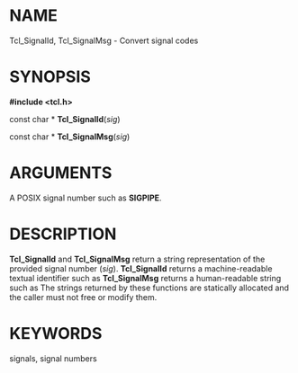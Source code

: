 # NAME

Tcl_SignalId, Tcl_SignalMsg - Convert signal codes

# SYNOPSIS

**#include \<tcl.h\>**

const char \* **Tcl_SignalId**(*sig*)

const char \* **Tcl_SignalMsg**(*sig*)

# ARGUMENTS

A POSIX signal number such as **SIGPIPE**.

# DESCRIPTION

**Tcl_SignalId** and **Tcl_SignalMsg** return a string representation of
the provided signal number (*sig*). **Tcl_SignalId** returns a
machine-readable textual identifier such as **Tcl_SignalMsg** returns a
human-readable string such as The strings returned by these functions
are statically allocated and the caller must not free or modify them.

# KEYWORDS

signals, signal numbers
